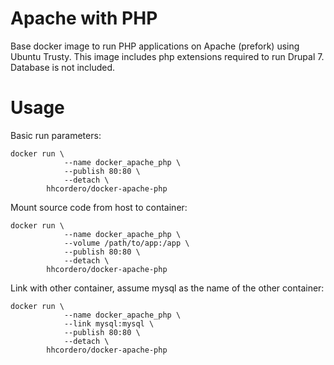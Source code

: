 # Apache with PHP

Base docker image to run PHP applications on Apache (prefork) using Ubuntu Trusty. This image includes php extensions required to run Drupal 7. Database is not included.

# Usage

Basic run parameters:

    docker run \
                --name docker_apache_php \
                --publish 80:80 \
                --detach \
            hhcordero/docker-apache-php

Mount source code from host to container:

    docker run \
                --name docker_apache_php \
                --volume /path/to/app:/app \
                --publish 80:80 \
                --detach \
            hhcordero/docker-apache-php

Link with other container, assume mysql as the name of the other container:

    docker run \
                --name docker_apache_php \
                --link mysql:mysql \
                --publish 80:80 \
                --detach \
            hhcordero/docker-apache-php
